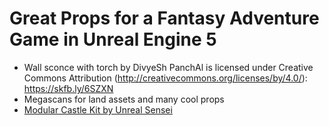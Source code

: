 # Great Props for a Fantasy Adventure Game in Unreal Engine 5

* Wall sconce with torch by DivyeSh PanchAl is licensed under Creative Commons Attribution (http://creativecommons.org/licenses/by/4.0/): https://skfb.ly/6SZXN
* Megascans for land assets and many cool props
* [Modular Castle Kit by Unreal Sensei]()